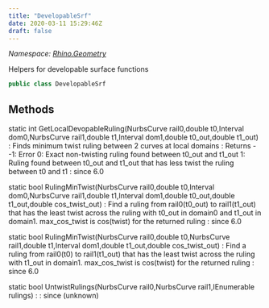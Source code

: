 ```yaml
---
title: "DevelopableSrf"
date: 2020-03-11 15:29:46Z
draft: false
---
```


*Namespace: [Rhino.Geometry](../)*

Helpers for developable surface functions
```cs
public class DevelopableSrf
```
## Methods

static int GetLocalDevopableRuling(NurbsCurve rail0,double t0,Interval dom0,NurbsCurve rail1,double t1,Interval dom1,double t0_out,double t1_out)
: Finds minimum twist ruling between 2 curves at local domains
: Returns - -1: Error
      0: Exact non-twisting ruling found between t0_out and t1_out
      1: Ruling found between t0_out and t1_out that has less twist 
           the ruling between t0 and t1
: since 6.0

static bool RulingMinTwist(NurbsCurve rail0,double t0,Interval dom0,NurbsCurve rail1,double t1,Interval dom1,double t0_out,double t1_out,double cos_twist_out)
: Find a ruling from rail0(t0_out) to rail1(t1_out) that has the least twist
     across the ruling with t0_out in domain0 and t1_out in domain1.
     max_cos_twist is cos(twist) for the returned ruling
: since 6.0

static bool RulingMinTwist(NurbsCurve rail0,double t0,NurbsCurve rail1,double t1,Interval dom1,double t1_out,double cos_twist_out)
: Find a ruling from rail0(t0) to rail1(t1_out) that has the least twist
     across the ruling with t1_out in domain1.
     max_cos_twist is cos(twist) for the returned ruling
: since 6.0

static bool UntwistRulings(NurbsCurve rail0,NurbsCurve rail1,IEnumerable<Point2d> rulings)
: 
: since (unknown)
